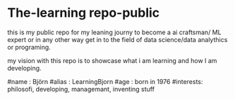 # The-learning repo-public

 this is my public repo for my leaning journy to become a ai craftsman/ ML expert or in any other way get in to the field of data science/data analythics or programing. 

my vision with this repo is to showcase what i am learning and how I am developing. 

#name : Björn 
#alias : LearningBjorn 
#age : born in 1976
#interests: philosofi, developing, managemant, inventing stuff 

